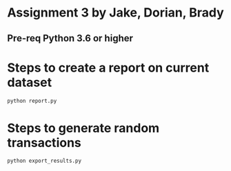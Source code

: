 # Assignment 3 by Jake, Dorian, Brady

## Pre-req Python 3.6 or higher

# Steps to create a report on current dataset
`python report.py`

# Steps to generate random transactions
`python export_results.py`